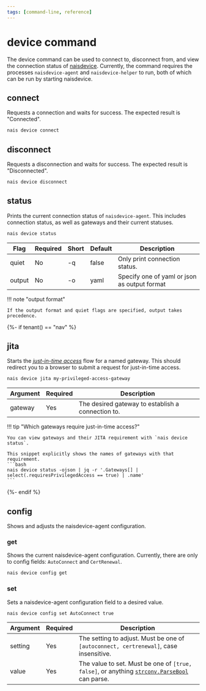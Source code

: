 ```yaml
---
tags: [command-line, reference]
---
```


# device command

The device command can be used to connect to, disconnect from, and view the connection status of [naisdevice](../../naisdevice/README.md).
Currently, the command requires the processes `naisdevice-agent` and `naisdevice-helper` to run, both of which can be run by starting naisdevice.

## connect

Requests a connection and waits for success.
The expected result is "Connected".

```bash
nais device connect
```

## disconnect

Requests a disconnection and waits for success.
The expected result is "Disconnected".

```bash
nais device disconnect
```

## status

Prints the current connection status of `naisdevice-agent`.
This includes connection status, as well as gateways and their current statuses.


```bash
nais device status
```

| Flag   | Required | Short | Default | Description                                  |
|--------|----------|-------|---------|----------------------------------------------|
| quiet  | No       | -q    | false   | Only print connection status.                |
| output | No       | -o    | yaml    | Specify one of yaml or json as output format |


!!! note "output format"

    If the output format and quiet flags are specified, output takes precedence.

{%- if tenant() == "nav" %}
## jita

Starts the [*just-in-time access*](../../naisdevice/explanations/jita.md) flow for a named gateway.
This should redirect you to a browser to submit a request for just-in-time access.

```bash
nais device jita my-privileged-access-gateway
```

| Argument | Required | Description                                       |
|----------|----------|---------------------------------------------------|
| gateway  | Yes      | The desired gateway to establish a connection to. |

!!! tip "Which gateways require just-in-time access?"

    You can view gateways and their JITA requirement with `nais device status`.

    This snippet explicitly shows the names of gateways with that requirement.
    ```bash
    nais device status -ojson | jq -r '.Gateways[] | select(.requiresPrivilegedAccess == true) | .name'
    ```

{%- endif %}

## config

Shows and adjusts the naisdevice-agent configuration.

### get

Shows the current naisdevice-agent configuration.
Currently, there are only to config fields: `AutoConnect` and `CertRenewal`.

```bash
nais device config get
```


### set

Sets a naisdevice-agent configuration field to a desired value.

```bash
nais device config set AutoConnect true
```

| Argument | Required | Description                                                                                                                          |
|----------|----------|--------------------------------------------------------------------------------------------------------------------------------------|
| setting  | Yes      | The setting to adjust. Must be one of `[autoconnect, certrenewal]`, case insensitive.                                                |
| value    | Yes      | The value to set. Must be one of `[true, false]`, or anything [`strconv.ParseBool`](https://pkg.go.dev/strconv#ParseBool) can parse. |

